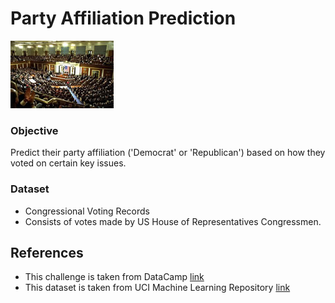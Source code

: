 # Party Affiliation Prediction

![](img/Congress.jpg)

### Objective
Predict their party affiliation ('Democrat' or 'Republican') based on how they voted on certain key issues.

### Dataset
* Congressional Voting Records
* Consists of votes made by US House of Representatives Congressmen. 

## References

* This challenge is taken from DataCamp [link](https://www.datacamp.com/home)
* This dataset is taken from UCI Machine Learning Repository [link](https://archive.ics.uci.edu/ml/datasets/Congressional+Voting+Records)